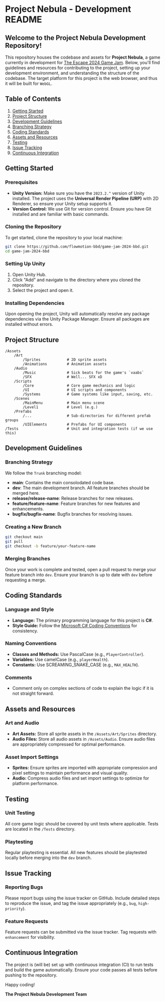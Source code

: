 # Project Nebula - Development README

## Welcome to the Project Nebula Development Repository!

This repository houses the codebase and assets for **Project Nebula**, a game currently in development for [The Escape 2024 Game Jam](https://itch.io/jam/the-2024-escape-jam). Below, you'll find guidelines and resources for contributing to the project, setting up your development environment, and understanding the structure of the codebase.
The target platform for this project is the web browser, and thus it will be built for `WebGL`.

## Table of Contents
1. [Getting Started](#getting-started)
2. [Project Structure](#project-structure)
3. [Development Guidelines](#development-guidelines)
4. [Branching Strategy](#branching-strategy)
5. [Coding Standards](#coding-standards)
6. [Assets and Resources](#assets-and-resources)
7. [Testing](#testing)
8. [Issue Tracking](#issue-tracking)
9. [Continuous Integration](#continuous-integration)

## Getting Started

### Prerequisites
- **Unity Version:** Make sure you have the `2023.2.^` version of Unity installed. The project uses the **Universal Render Pipeline (URP)** with 2D Renderer, so ensure your Unity setup supports it.
- **Version Control:** We use Git for version control. Ensure you have Git installed and are familiar with basic commands.

### Cloning the Repository
To get started, clone the repository to your local machine:

```bash
git clone https://github.com/flowmotion-bbd/game-jam-2024-bbd.git
cd game-jam-2024-bbd
```

### Setting Up Unity
1. Open Unity Hub.
2. Click "Add" and navigate to the directory where you cloned the repository.
3. Select the project and open it.

### Installing Dependencies
Upon opening the project, Unity will automatically resolve any package dependencies via the Unity Package Manager. Ensure all packages are installed without errors.

## Project Structure

```
/Assets
    /Art
        /Sprites            # 2D sprite assets
        /Animations         # Animation assets
    /Audio
        /Music              # Sick beats for the game's `vaabs`
        /SFX                # Well... SFX xD
    /Scripts
        /Core               # Core game mechanics and logic
        /UI                 # UI scripts and components
        /Systems            # Game systems like input, saving, etc.
    /Scenes
        /MainMenu           # Main menu scene
        /Level1             # Level (e.g.)
    /Prefabs
        /...                # Sub-directories for different prefab groups
        /UIElements         # Prefabs for UI components
/Tests                      # Unit and integration tests (if we use this)
```

## Development Guidelines

### Branching Strategy
We follow the `Trunk` branching model:
- **main**: Contains the main consolodated code base.
- **dev**: The main development branch. All feature branches should be merged here.
- **release/release-name**: Release branches for new releases.
- **feature/feature-name**: Feature branches for new features and enhancements.
- **bugfix/bugfix-name**: Bugfix branches for resolving issues.

### Creating a New Branch
```bash
git checkout main
git pull
git checkout -b feature/your-feature-name
```

### Merging Branches
Once your work is complete and tested, open a pull request to merge your feature branch into `dev`. Ensure your branch is up to date with `dev` before requesting a merge.

## Coding Standards

### Language and Style
- **Language:** The primary programming language for this project is **C#**.
- **Style Guide:** Follow the [Microsoft C# Coding Conventions](https://docs.microsoft.com/en-us/dotnet/csharp/programming-guide/inside-a-program/coding-conventions) for consistency.

### Naming Conventions
- **Classes and Methods:** Use PascalCase (e.g., `PlayerController`).
- **Variables:** Use camelCase (e.g., `playerHealth`).
- **Constants:** Use SCREAMING_SNAKE_CASE (e.g., `MAX_HEALTH`).

### Comments
- Comment only on complex sections of code to explain the logic if it is not straight forward.

## Assets and Resources

### Art and Audio
- **Art Assets:** Store all sprite assets in the `/Assets/Art/Sprites` directory.
- **Audio Files:** Store all audio assets in `/Assets/Audio`. Ensure audio files are appropriately compressed for optimal performance.

### Asset Import Settings
- **Sprites:** Ensure sprites are imported with appropriate compression and pixel settings to maintain performance and visual quality.
- **Audio:** Compress audio files and set import settings to optimize for platform performance.

## Testing

### Unit Testing
All core game logic should be covered by unit tests where applicable. Tests are located in the `/Tests` directory.

### Playtesting
Regular playtesting is essential. All new features should be playtested locally before merging into the `dev` branch.

## Issue Tracking

### Reporting Bugs
Please report bugs using the issue tracker on GitHub. Include detailed steps to reproduce the issue, and tag the issue appropriately (e.g., `bug`, `high-priority`).

### Feature Requests
Feature requests can be submitted via the issue tracker. Tag requests with `enhancement` for visibility.

## Continuous Integration

The project is (will be) set up with continuous integration (CI) to run tests and build the game automatically. Ensure your code passes all tests before pushing to the repository.

Happy coding!

**The Project Nebula Development Team**
